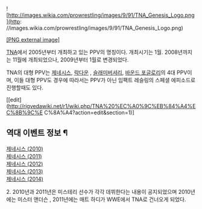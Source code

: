 ![http://images.wikia.com/prowrestling/images/9/91/TNA_Genesis_Logo.png](http:
//images.wikia.com/prowrestling/images/9/91/TNA_Genesis_Logo.png)

[[PNG external
image]](http://images.wikia.com/prowrestling/images/9/91/TNA_Genesis_Logo.png)

[TNA](TNA.md)에서 2005년부터 개최하고 있는 PPV의 명칭이다. 개최시기는 1월. 2008년까지는 11월에 개최되었으나,
2009년부터 1월로 변경되었다.

TNA의 대형 PPV는 [제네시스](TNA%20%EC%A0%9C%EB%84%A4%EC%8B%9C%EC%8A%A4.md),
[락다운](TNA%20%EB%9D%BD%EB%8B%A4%EC%9A%B4.md) ,
[슬래미버셔리](%EC%8A%AC%EB%9E%98%EB%AF%B8%EB%B2%84%EC%84%9C%EB%A6%AC.md), [바운드 포글로리](%EB%B0%94%EC%9A%B4%EB%93%9C%20%ED%8F%AC%20%EA%B8%80%EB%A1%9C%EB%A6%AC.md)의 4대 PPV이며, 이들 대형 PPV도 경우에 따라서는 PPV가 아닌 임팩트 레슬링의 스페셜 에피소드로 진행할때도 있다.

[[edit](http://rigvedawiki.net/r1/wiki.php/TNA%20%EC%A0%9C%EB%84%A4%EC%8B%9C%E
C%8A%A4?action=edit&section=1)]

## 역대 이벤트 정보 ¶

[제네시스 (2010)](TNA%20%EC%A0%9C%EB%84%A4%EC%8B%9C%EC%8A%A4%20%282010%29.md)  
[제네시스 (2011)](TNA%20%EC%A0%9C%EB%84%A4%EC%8B%9C%EC%8A%A4%20%282011%29.md)  
[제네시스 (2012)](TNA%20%EC%A0%9C%EB%84%A4%EC%8B%9C%EC%8A%A4%20%282012%29.md)  
[제네시스 (2013)](TNA%20%EC%A0%9C%EB%84%A4%EC%8B%9C%EC%8A%A4%20%282013%29.md)  
[제네시스 (2014)](TNA%20%EC%A0%9C%EB%84%A4%EC%8B%9C%EC%8A%A4%20%282014%29.md)

  

2\. 2010년과 2011년은 미스테리 선수가 각각 데뷔한다는 내용이 공지되었으며 2010년에는 미스터 앤더슨 , 2011년에는 매트
하디가 WWE에서 TNA로 건너오게 되었다.

